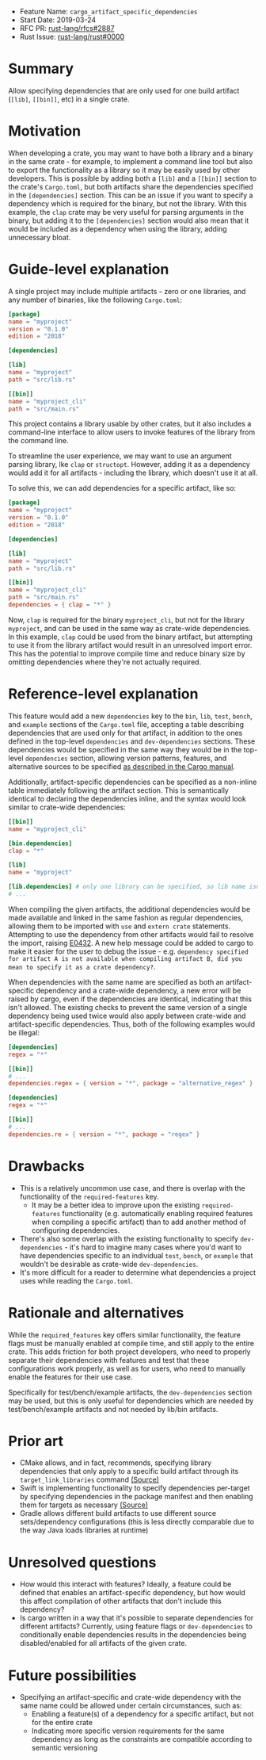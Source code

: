 - Feature Name: `cargo_artifact_specific_dependencies`
- Start Date: 2019-03-24
- RFC PR: [rust-lang/rfcs#2887](https://github.com/rust-lang/rfcs/pull/2887)
- Rust Issue: [rust-lang/rust#0000](https://github.com/rust-lang/rust/issues/0000)

# Summary
[summary]: #summary

Allow specifying dependencies that are only used for one build artifact (`[lib]`, `[[bin]]`, etc) in a single crate.

# Motivation
[motivation]: #motivation

When developing a crate, you may want to have both a library and a binary in the same crate - for example, to implement a command line tool but also to export the functionality as a library so it may be easily used by other developers. This is possible by adding both a `[lib]` and a `[[bin]]` section to the crate's `Cargo.toml`, but both artifacts share the dependencies specified in the `[dependencies]` section. This can be an issue if you want to specify a dependency which is required for the binary, but not the library. With this example, the `clap` crate may be very useful for parsing arguments in the binary, but adding it to the `[dependencies]` section would also mean that it would be included as a dependency when using the library, adding unnecessary bloat.

# Guide-level explanation
[guide-level-explanation]: #guide-level-explanation

A single project may include multiple artifacts - zero or one libraries, and any number of binaries, like the following `Cargo.toml`:

```toml
[package]
name = "myproject"
version = "0.1.0"
edition = "2018"

[dependencies]

[lib]
name = "myproject"
path = "src/lib.rs"

[[bin]]
name = "myproject_cli"
path = "src/main.rs"
```

This project contains a library usable by other crates, but it also includes a command-line interface to allow users to invoke features of the library from the command line.

To streamline the user experience, we may want to use an argument parsing library, lke `clap` or `structopt`. However, adding it as a dependency would add it for all artifacts - including the library, which doesn't use it at all.

To solve this, we can add dependencies for a specific artifact, like so:

```toml
[package]
name = "myproject"
version = "0.1.0"
edition = "2018"

[dependencies]

[lib]
name = "myproject"
path = "src/lib.rs"

[[bin]]
name = "myproject_cli"
path = "src/main.rs"
dependencies = { clap = "*" }
```

Now, `clap` is required for the binary `myproject_cli`, but not for the library `myproject`, and can be used in the same way as crate-wide dependencies. In this example, `clap` could be used from the binary artifact, but attempting to use it from the library artifact would result in an unresolved import error. This has the potential to improve compile time and reduce binary size by omitting dependencies where they're not actually required. 

# Reference-level explanation
[reference-level-explanation]: #reference-level-explanation

This feature would add a new `dependencies` key to the `bin`, `lib`, `test`, `bench`, and `example` sections of the `Cargo.toml` file, accepting a table describing dependencies that are used only for that artifact, in addition to the ones defined in the top-level `dependencies` and `dev-dependencies` sections. These dependencies would be specified in the same way they would be in the top-level `dependencies` section, allowing version patterns, features, and alternative sources to be specified [as described in the Cargo manual](https://doc.rust-lang.org/cargo/reference/specifying-dependencies.html).

Additionally, artifact-specific dependencies can be specified as a non-inline table immediately following the artifact section. This is semantically identical to declaring the dependencies inline, and the syntax would look similar to crate-wide dependencies:

```toml
[[bin]]
name = "myproject_cli"

[bin.dependencies]
clap = "*"

[lib]
name = "myproject"

[lib.dependencies] # only one library can be specified, so lib name isn't required
# ...
```

When compiling the given artifacts, the additional dependencies would be made available and linked in the same fashion as regular dependencies, allowing them to be imported with `use` and `extern crate` statements. Attempting to use the dependency from other artifacts would fail to resolve the import, raising [E0432](https://doc.rust-lang.org/error-index.html#E0432). A new help message could be added to cargo to make it easier for the user to debug the issue - e.g. `dependency specified for artifact A is not available when compiling artifact B, did you mean to specify it as a crate dependency?`.

When dependencies with the same name are specified as both an artifact-specific dependency and a crate-wide dependency, a new error will be raised by cargo, even if the dependencies are identical, indicating that this isn't allowed. The existing checks to prevent the same version of a single dependency being used twice would also apply between crate-wide and artifact-specific dependencies. Thus, both of the following examples would be illegal:

```toml
[dependencies]
regex = "*"

[[bin]]
# ...
dependencies.regex = { version = "*", package = "alternative_regex" }
```

```toml
[dependencies]
regex = "*"

[[bin]]
# ...
dependencies.re = { version = "*", package = "regex" }
```

# Drawbacks
[drawbacks]: #drawbacks

- This is a relatively uncommon use case, and there is overlap with the functionality of the `required-features` key.
  - It may be a better idea to improve upon the existing `required-features` functionality (e.g. automatically enabling required features when compiling a specific artifact) than to add another method of configuring dependencies.
- There's also some overlap with the existing functionality to specify `dev-dependencies` - it's hard to imagine many cases where you'd want to have dependencies specific to an individual `test`, `bench`, or `example` that wouldn't be desirable as crate-wide `dev-dependencies`.
- It's more difficult for a reader to determine what dependencies a project uses while reading the `Cargo.toml`.

# Rationale and alternatives
[rationale-and-alternatives]: #rationale-and-alternatives

While the `required_features` key offers similar functionality, the feature flags must be manually enabled at compile time, and still apply to the entire crate. This adds friction for both project developers, who need to properly separate their dependencies with features and test that these configurations work properly, as well as for users, who need to manually enable the features for their use case.

Specifically for test/bench/example artifacts, the `dev-dependencies` section may be used, but this is only useful for dependencies which are needed by test/bench/example artifacts and not needed by lib/bin artifacts.

# Prior art
[prior-art]: #prior-art

- CMake allows, and in fact, recommends, specifying library dependencies that only apply to a specific build artifact through its `target_link_libraries` command [(Source)](https://cmake.org/cmake/help/latest/command/target_link_libraries.html)
- Swift is implementing functionality to specify dependencies per-target by specifying dependencies in the package manifest and then enabling them for targets as necessary [(Source)](https://github.com/apple/swift-evolution/blob/master/proposals/0226-package-manager-target-based-dep-resolution.md)
- Gradle allows different build artifacts to use different source sets/dependency configurations (this is less directly comparable due to the way Java loads libraries at runtime)

# Unresolved questions
[unresolved-questions]: #unresolved-questions

- How would this interact with features? Ideally, a feature could be defined that enables an artifact-specific dependency, but how would this affect compilation of other artifacts that don't include this dependency?
- Is cargo written in a way that it's possible to separate dependencies for different artifacts? Currently, using feature flags or `dev-dependencies` to conditionally enable dependencies results in the dependencies being disabled/enabled for all artifacts of the given crate.

# Future possibilities
[future-possibilities]: #future-possibilities

- Specifying an artifact-specific and crate-wide dependency with the same name could be allowed under certain circumstances, such as:
  - Enabling a feature(s) of a dependency for a specific artifact, but not for the entire crate
  - Indicating more specific version requirements for the same dependency as long as the constraints are compatible according to semantic versioning